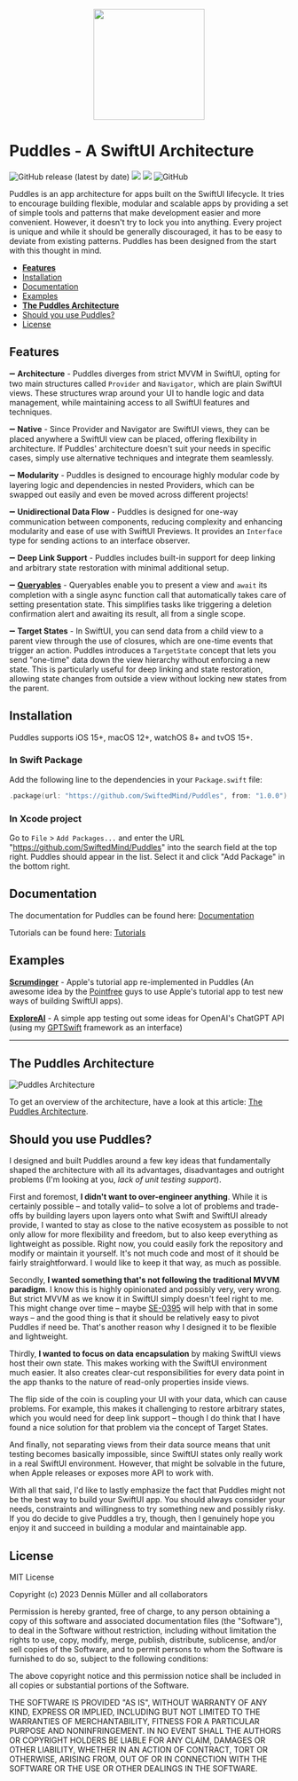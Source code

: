 <p align="center">
  <img width="200" height="200" src="https://user-images.githubusercontent.com/7083109/231764991-1de9f379-2f2a-41e4-b396-d7592508b6ed.png">
</p>

# Puddles - A SwiftUI Architecture
![GitHub release (latest by date)](https://img.shields.io/github/v/release/SwiftedMind/Puddles?label=Latest%20Release)
[![](https://img.shields.io/endpoint?url=https%3A%2F%2Fswiftpackageindex.com%2Fapi%2Fpackages%2FSwiftedMind%2FPuddles%2Fbadge%3Ftype%3Dswift-versions)](https://swiftpackageindex.com/SwiftedMind/Puddles)
[![](https://img.shields.io/endpoint?url=https%3A%2F%2Fswiftpackageindex.com%2Fapi%2Fpackages%2FSwiftedMind%2FPuddles%2Fbadge%3Ftype%3Dplatforms)](https://swiftpackageindex.com/SwiftedMind/Puddles)
![GitHub](https://img.shields.io/github/license/SwiftedMind/Puddles)

Puddles is an app architecture for apps built on the SwiftUI lifecycle. It tries to encourage building flexible, modular and scalable apps by providing a set of simple tools and patterns that make development easier and more convenient. However, it doesn't try to lock you into anything. Every project is unique and while it should be generally discouraged, it has to be easy to deviate from existing patterns. Puddles has been designed from the start with this thought in mind.

- **[Features](#features)**
- [Installation](#installation)
- [Documentation](#documentation)
- [Examples](#examples)
- **[The Puddles Architecture](#the-puddles-architecture)**
- [Should you use Puddles?](#should-you-use-puddles)
- [License](#license)

## Features

➖ **Architecture** - Puddles diverges from strict MVVM in SwiftUI, opting for two main structures called `Provider` and `Navigator`, which are plain SwiftUI views. These structures wrap around your UI to handle logic and data management, while maintaining access to all SwiftUI features and techniques.

➖ **Native** - Since Provider and Navigator are SwiftUI views, they can be placed anywhere a SwiftUI view can be placed, offering flexibility in architecture. If Puddles' architecture doesn't suit your needs in specific cases, simply use alternative techniques and integrate them seamlessly.

➖ **Modularity** - Puddles is designed to encourage highly modular code by layering logic and dependencies in nested Providers, which can be swapped out easily and even be moved across different projects!

➖ **Unidirectional Data Flow** - Puddles is designed for one-way communication between components, reducing complexity and enhancing modularity and ease of use with SwiftUI Previews. It provides an `Interface` type for sending actions to an interface observer.

➖ **Deep Link Support** - Puddles includes built-in support for deep linking and arbitrary state restoration with minimal additional setup.

➖ [**Queryables**](https://github.com/SwiftedMind/queryable) - Queryables enable you to present a view and `await` its completion with a single async function call that automatically takes care of setting presentation state. This simplifies tasks like triggering a deletion confirmation alert and awaiting its result, all from a single scope.

➖ **Target States** - In SwiftUI, you can send data from a child view to a parent view through the use of closures, which are one-time events that trigger an action. Puddles introduces a `TargetState` concept that lets you send "one-time" data down the view hierarchy without enforcing a new state. This is particularly useful for deep linking and state restoration, allowing state changes from outside a view without locking new states from the parent.

## Installation

Puddles supports iOS 15+, macOS 12+, watchOS 8+ and tvOS 15+.

### In Swift Package

Add the following line to the dependencies in your `Package.swift` file:

```swift
.package(url: "https://github.com/SwiftedMind/Puddles", from: "1.0.0")
```

### In Xcode project

Go to `File` > `Add Packages...` and enter the URL "https://github.com/SwiftedMind/Puddles" into the search field at the top right. Puddles should appear in the list. Select it and click "Add Package" in the bottom right.

## Documentation

The documentation for Puddles can be found here:
[Documentation](https://swiftedmind.github.io/Puddles/documentation/puddles/)

Tutorials can be found here:
[Tutorials](https://swiftedmind.github.io/Puddles/tutorials/puddlestutorials)

## Examples

[**Scrumdinger**](https://github.com/SwiftedMind/Scrumdinger) - Apple's tutorial app re-implemented in Puddles (An awesome idea by the [Pointfree](https://www.pointfree.co/) guys to use Apple's tutorial app to test new ways of building SwiftUI apps).

[**ExploreAI**](https://github.com/SwiftedMind/GPTPlayground) - A simple app testing out some ideas for OpenAI's ChatGPT API (using my [GPTSwift](https://github.com/SwiftedMind/gptswift) framework as an interface)

---

## The Puddles Architecture

![Puddles Architecture](https://user-images.githubusercontent.com/7083109/232222438-ca21b1f8-c87a-4b27-b6f2-05af6aacfc61.png)

To get an overview of the architecture, have a look at this article: [The Puddles Architecture](https://www.swiftedmind.com/blog/posts/introducing-puddles/01_architecture_intro).


## Should you use Puddles?

I designed and built Puddles around a few key ideas that fundamentally shaped the architecture with all its advantages, disadvantages and outright problems (I'm looking at you, *lack of unit testing support*).

First and foremost, **I didn't want to over-engineer anything**. While it is certainly possible – and totally valid– to solve a lot of problems and trade-offs by building layers upon layers onto what Swift and SwiftUI already provide, I wanted to stay as close to the native ecosystem as possible to not only allow for more flexibility and freedom, but to also keep everything as lightweight as possible. Right now, you could easily fork the repository and modify or maintain it yourself. It's not much code and most of it should be fairly straightforward. I would like to keep it that way, as much as possible.

Secondly, **I wanted something that's not following the traditional MVVM paradigm**. I know this is highly opinionated and possibly very, very wrong. But strict MVVM as we know it in SwiftUI simply doesn't feel right to me. This might change over time – maybe [SE-0395](https://forums.swift.org/t/se-0395-observability/64342) will help with that in some ways – and the good thing is that it should be relatively easy to pivot Puddles if need be. That's another reason why I designed it to be flexible and lightweight.

Thirdly, **I wanted to focus on data encapsulation** by making SwiftUI views host their own state. This makes working with the SwiftUI environment much easier. It also creates clear-cut responsibilities for every data point in the app thanks to the nature of read-only properties inside views.

The flip side of the coin is coupling your UI with your data, which can cause problems. For example, this makes it challenging to restore arbitrary states, which you would need for deep link support – though I do think that I have found a nice solution for that problem via the concept of Target States.

And finally, not separating views from their data source means that unit testing becomes basically impossible, since SwiftUI states only really work in a real SwiftUI environment. However, that might be solvable in the future, when Apple releases or exposes more API to work with.

With all that said, I'd like to lastly emphasize the fact that Puddles might not be the best way to build your SwiftUI app. You should always consider your needs, constraints and willingness to try something new and possibly risky. If you do decide to give Puddles a try, though, then I genuinely hope you enjoy it and succeed in building a modular and maintainable app.

## License

MIT License

Copyright (c) 2023 Dennis Müller and all collaborators

Permission is hereby granted, free of charge, to any person obtaining a copy
of this software and associated documentation files (the "Software"), to deal
in the Software without restriction, including without limitation the rights
to use, copy, modify, merge, publish, distribute, sublicense, and/or sell
copies of the Software, and to permit persons to whom the Software is
furnished to do so, subject to the following conditions:

The above copyright notice and this permission notice shall be included in all
copies or substantial portions of the Software.

THE SOFTWARE IS PROVIDED "AS IS", WITHOUT WARRANTY OF ANY KIND, EXPRESS OR
IMPLIED, INCLUDING BUT NOT LIMITED TO THE WARRANTIES OF MERCHANTABILITY,
FITNESS FOR A PARTICULAR PURPOSE AND NONINFRINGEMENT. IN NO EVENT SHALL THE
AUTHORS OR COPYRIGHT HOLDERS BE LIABLE FOR ANY CLAIM, DAMAGES OR OTHER
LIABILITY, WHETHER IN AN ACTION OF CONTRACT, TORT OR OTHERWISE, ARISING FROM,
OUT OF OR IN CONNECTION WITH THE SOFTWARE OR THE USE OR OTHER DEALINGS IN THE
SOFTWARE.
